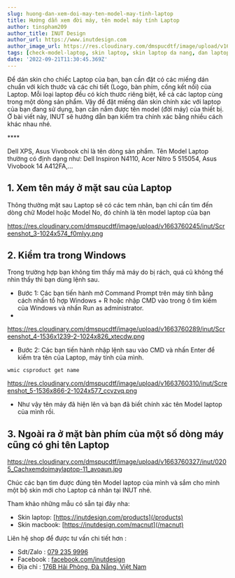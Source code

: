 ```yaml
---
slug: huong-dan-xem-doi-may-ten-model-may-tinh-laptop
title: Hướng dẫn xem đời máy, tên model máy tính Laptop
author: tinspham209
author_title: INUT Design
author_url: https://www.inutdesign.com
author_image_url: https://res.cloudinary.com/dmspucdtf/image/upload/v1663647671/inut/292635797_197003529328579_4330060878795101093_n_bjzhby.jpg
tags: [check-model-laptop, skin laptop, skin laptop da nang, dan laptop da nang, skin macbook da nang]
date: '2022-09-21T11:30:45.369Z'
---
```


Để dán skin cho chiếc Laptop của bạn, bạn cần đặt có các miếng dán chuẩn với kích thước và các chi tiết (Logo, bàn phím, cổng kết nối) của Laptop. Mỗi loại laptop đều có kích thước riêng biệt, kể cả các laptop cùng trong một dòng sản phẩm. Vậy để đặt miếng dán skin chính xác với laptop của bạn đang sử dụng, bạn cần nắm được tên model (đời máy) của thiết bị. Ở bài viết này, INUT sẽ hướng dẫn bạn kiểm tra chính xác bằng nhiều cách khác nhau nhé.

<!-- truncate-->****

<!-- ## Table of contents -->

Dell XPS, Asus Vivobook chỉ là tên dòng sản phẩm. Tên Model Laptop thường có định dạng như: Dell Inspiron N4110, Acer Nitro 5 515054, Asus Vivobook 14 A412FA,…

## 1. Xem tên máy ở mặt sau của Laptop
Thông thường mặt sau Laptop sẽ có các tem nhãn, bạn chỉ cần tìm đến dòng chữ Model hoặc Model No, đó chính là tên model laptop của bạn

https://res.cloudinary.com/dmspucdtf/image/upload/v1663760245/inut/Screenshot_3-1024x574_f0mlyy.png

## 2. Kiểm tra trong Windows
Trong trường hợp bạn không tìm thấy mã máy do bị rách, quá cũ không thể nhìn thấy thì bạn dùng lệnh sau.

- Bước 1: Các bạn tiến hành mở Command Prompt trên máy tính bằng cách nhấn tổ hợp Windows + R hoặc nhập CMD vào trong ô tìm kiếm của Windows và nhấn Run as administrator.
- 
https://res.cloudinary.com/dmspucdtf/image/upload/v1663760289/inut/Screenshot_4-1536x1239-2-1024x826_xtecdw.png

- Bước 2: Các bạn tiến hành nhập lệnh sau vào CMD và nhấn Enter để kiểm tra tên của Laptop, máy tính của mình.
```js[class="line-numbers"]
wmic csproduct get name
```
https://res.cloudinary.com/dmspucdtf/image/upload/v1663760310/inut/Screenshot_5-1536x866-2-1024x577_ccvzvq.png

- Như vậy tên máy đã hiện lên và bạn đã biết chính xác tên Model laptop của mình rồi.

## 3. Ngoài ra ở mặt bàn phím của một số dòng máy cũng có ghi tên Laptop

https://res.cloudinary.com/dmspucdtf/image/upload/v1663760327/inut/0205_Cachxemdoimaylaptop-11_avoaun.jpg

Chúc các bạn tìm được đúng tên Model laptop của mình và sắm cho mình một bộ skin mới cho Laptop cá nhân tại INUT nhé.

Tham khảo những mẫu có sẵn tại đây nha:
- Skin laptop: [https://inutdesign.com/products](/products)
- Skin macbook: [https://inutdesign.com/macnut](/macnut)

Liên hệ shop để được tư vấn chi tiết hơn :
- Sdt/Zalo : [079 235 9996](tel:0792359996)
- Facebook : [facebook.com/inutdesign](https://www.facebook.com/inutdesign)
- Địa chỉ : [176B Hải Phòng, Đà Nẵng, Việt Nam](https://maps.app.goo.gl/SRm8YB4fy8VfWmb39)

